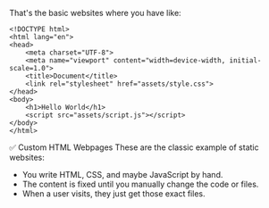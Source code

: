 That's the basic websites where you have like:
```
<!DOCTYPE html>
<html lang="en">
<head>
    <meta charset="UTF-8">
    <meta name="viewport" content="width=device-width, initial-scale=1.0">
    <title>Document</title>
    <link rel="stylesheet" href="assets/style.css">
</head>
<body>
    <h1>Hello World</h1>
    <script src="assets/script.js"></script>
</body>
</html>
```

✅ Custom HTML Webpages
These are the classic example of static websites:
- You write HTML, CSS, and maybe JavaScript by hand.
- The content is fixed until you manually change the code or files.
- When a user visits, they just get those exact files.

